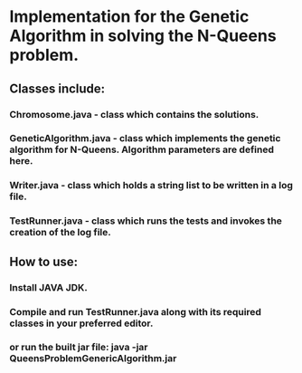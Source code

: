 # Implementation for the Genetic Algorithm in solving the N-Queens problem.

## Classes include:

### Chromosome.java - class which contains the solutions.
### GeneticAlgorithm.java - class which implements the genetic algorithm for N-Queens. Algorithm parameters are defined here.
### Writer.java - class which holds a string list to be written in a log file.
### TestRunner.java - class which runs the tests and invokes the creation of the log file.

## How to use:

### Install JAVA JDK.
### Compile and run TestRunner.java along with its required classes in your preferred editor.
### or run the built jar file: java -jar QueensProblemGenericAlgorithm.jar